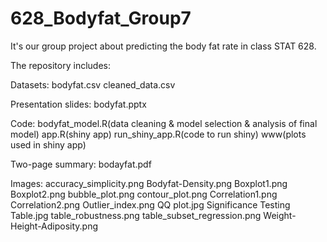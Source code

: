 # 628_Bodyfat_Group7
It's our group project about predicting the body fat rate in class STAT 628.

The repository includes:

Datasets:
bodyfat.csv 
cleaned_data.csv

Presentation slides:
bodyfat.pptx

Code:
bodyfat_model.R(data cleaning & model selection & analysis of final model)
app.R(shiny app)
run_shiny_app.R(code to run shiny)
www(plots used in shiny app)

Two-page summary:
bodayfat.pdf

Images:
accuracy_simplicity.png
Bodyfat-Density.png
Boxplot1.png
Boxplot2.png
bubble_plot.png
contour_plot.png
Correlation1.png 
Correlation2.png 
Outlier_index.png 
QQ plot.jpg
Significance Testing Table.jpg
table_robustness.png
table_subset_regression.png 
Weight-Height-Adiposity.png
